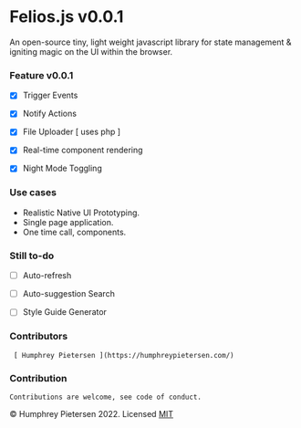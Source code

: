 


# Felios.js v0.0.1

An open-source tiny, light weight javascript library for state management & igniting magic on the UI within the browser.


### Feature v0.0.1

- [x] Trigger Events
- [x] Notify Actions
- [x] File Uploader [ uses php ]
- [x] Real-time component rendering
- [x] Night Mode Toggling


### Use cases

- Realistic Native UI Prototyping.
- Single page application.
- One time call, components.


### Still to-do

- [ ] Auto-refresh
- [ ] Auto-suggestion Search
- [ ] Style Guide Generator




### Contributors

     [ Humphrey Pietersen ](https://humphreypietersen.com/)


### Contribution

    Contributions are welcome, see code of conduct.


&copy; Humphrey Pietersen 2022. Licensed [MIT](https://github.com/huffypiet/felios.js/blob/main/LICENSE)



